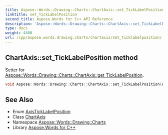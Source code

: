 ```yaml
---
title: Aspose::Words::Drawing::Charts::ChartAxis::set_TickLabelPosition method
linktitle: set_TickLabelPosition
second_title: Aspose.Words for C++ API Reference
description: 'Aspose::Words::Drawing::Charts::ChartAxis::set_TickLabelPosition method. Setter for Aspose::Words::Drawing::Charts::ChartAxis::get_TickLabelPosition in C++.'
type: docs
weight: 4400
url: /cpp/aspose.words.drawing.charts/chartaxis/set_ticklabelposition/
---
```

## ChartAxis::set_TickLabelPosition method


Setter for [Aspose::Words::Drawing::Charts::ChartAxis::get_TickLabelPosition](../get_ticklabelposition/).

```cpp
void Aspose::Words::Drawing::Charts::ChartAxis::set_TickLabelPosition(Aspose::Words::Drawing::Charts::AxisTickLabelPosition value)
```

## See Also

* Enum [AxisTickLabelPosition](../../axisticklabelposition/)
* Class [ChartAxis](../)
* Namespace [Aspose::Words::Drawing::Charts](../../)
* Library [Aspose.Words for C++](../../../)
